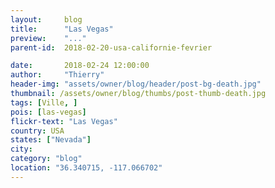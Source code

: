 ```yaml
---
layout:     blog
title:      "Las Vegas"
preview:    "..."
parent-id:  2018-02-20-usa-californie-fevrier

date:       2018-02-24 12:00:00
author:     "Thierry"
header-img: "assets/owner/blog/header/post-bg-death.jpg"
thumbnail: /assets/owner/blog/thumbs/post-thumb-death.jpg
tags: [Ville, ]
pois: [las-vegas]
flickr-text: "Las Vegas"
country: USA 
states: ["Nevada"]
city: 
category: "blog"
location: "36.340715, -117.066702"
---
```


